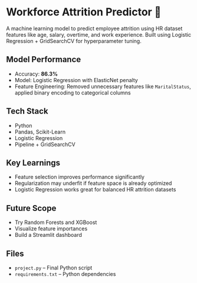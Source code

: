 # Workforce Attrition Predictor 🚀

A machine learning model to predict employee attrition using HR dataset features like age, salary, overtime, and work experience. Built using Logistic Regression + GridSearchCV for hyperparameter tuning.

## Model Performance
- Accuracy: **86.3%**
- Model: Logistic Regression with ElasticNet penalty
- Feature Engineering: Removed unnecessary features like `MaritalStatus`, applied binary encoding to categorical columns

## Tech Stack
- Python 
- Pandas, Scikit-Learn
- Logistic Regression
- Pipeline + GridSearchCV

## Key Learnings
- Feature selection improves performance significantly
- Regularization may underfit if feature space is already optimized
- Logistic Regression works great for balanced HR attrition datasets

## Future Scope
- Try Random Forests and XGBoost
- Visualize feature importances
- Build a Streamlit dashboard

## Files
- `project.py` – Final Python script
- `requirements.txt` – Python dependencies
